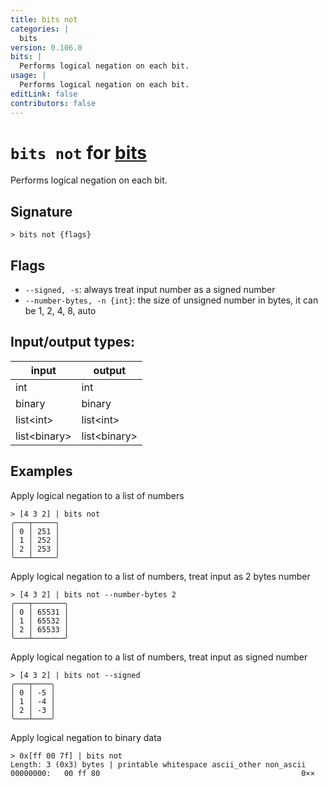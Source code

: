 ```yaml
---
title: bits not
categories: |
  bits
version: 0.106.0
bits: |
  Performs logical negation on each bit.
usage: |
  Performs logical negation on each bit.
editLink: false
contributors: false
---
```

<!-- This file is automatically generated. Please edit the command in https://github.com/nushell/nushell instead. -->

# `bits not` for [bits](/commands/categories/bits.md)

<div class='command-title'>Performs logical negation on each bit.</div>

## Signature

```> bits not {flags} ```

## Flags

 -  `--signed, -s`: always treat input number as a signed number
 -  `--number-bytes, -n {int}`: the size of unsigned number in bytes, it can be 1, 2, 4, 8, auto


## Input/output types:

| input        | output       |
| ------------ | ------------ |
| int          | int          |
| binary       | binary       |
| list&lt;int&gt;    | list&lt;int&gt;    |
| list&lt;binary&gt; | list&lt;binary&gt; |
## Examples

Apply logical negation to a list of numbers
```nu
> [4 3 2] | bits not
╭───┬─────╮
│ 0 │ 251 │
│ 1 │ 252 │
│ 2 │ 253 │
╰───┴─────╯

```

Apply logical negation to a list of numbers, treat input as 2 bytes number
```nu
> [4 3 2] | bits not --number-bytes 2
╭───┬───────╮
│ 0 │ 65531 │
│ 1 │ 65532 │
│ 2 │ 65533 │
╰───┴───────╯

```

Apply logical negation to a list of numbers, treat input as signed number
```nu
> [4 3 2] | bits not --signed
╭───┬────╮
│ 0 │ -5 │
│ 1 │ -4 │
│ 2 │ -3 │
╰───┴────╯

```

Apply logical negation to binary data
```nu
> 0x[ff 00 7f] | bits not
Length: 3 (0x3) bytes | printable whitespace ascii_other non_ascii
00000000:   00 ff 80                                             0××

```
